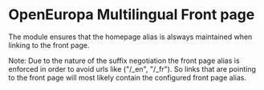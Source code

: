 # OpenEuropa Multilingual Front page

The module ensures that the homepage alias is alsways maintained when linking to the front page.

Note: Due to the nature of the suffix negotiation the front page alias is enforced 
in order to avoid urls like ("/_en", "/_fr"). So links that are pointing
to the front page will most likely contain the configured front page alias.
